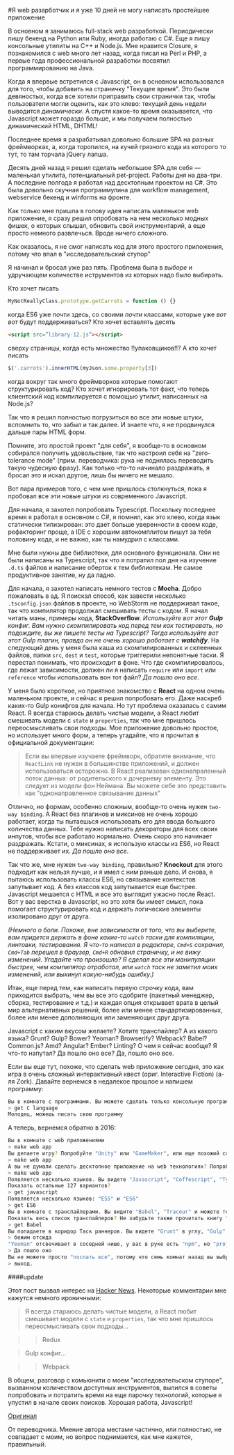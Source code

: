 #Я web разарботчик и я уже 10 дней не могу написать простейшее приложение

В основном я занимаюсь full-stack web разработкой. Периодически пишу бекенд на Python или Ruby, иногда работаю с C#. Еще я пишу консольные утилиты на C++ и Node.js. Мне нравится Closure, я познакомился с web много лет назад, когда писал на Perl и PHP, а первые года профессиональной разработки посвятил программированию на Java.

Когда я впервые встретился с Javascript, он в основном использовался для того, чтобы добавить на страничку "Текущее время". Это были девяностых, когда все хотели приправить свои странички так, чтобы пользователи могли оценить, как это клево: текущий день недели выводится _динамически_. А спустя какое-то время оказывается, что Javascript может гораздо больше, и мы получаем полностью динамический HTML, DHTML!

Последнее время я разрабатывал довольно большие SPA на разных фреймворках, а, когда торопился, на кучей грязного кода из которого то тут, то там торчала jQuery лапша.

Десять дней назад я решил сделать небольшое SPA для себя — маленькая утилита, потенциальный pet-project. Работы дня на два-три. А последние полгода я работал над десктопным проектом на C#. Это была довольно скучная программулина для workflow management, webservice бекенд и winforms на фронте.

Как только мне пришла в голову идея написать маленькое web приложение, я сразу решил опробовать на нем несколько модных фишек, о которых слышал, обновить свой инструментарий, а еще просто немного развлечься. Вроде ничего сложного.

Как оказалось, я не смог написать код для этого простого приложения, потому что впал в "исследовательский ступор"

Я начинал и бросал уже раз пять. Проблема была в _выборе_ и удручающем количестве иструментов из которых надо было выбирать.

Кто хочет писать
```javascript
MyNotReallyClass.prototype.getCarrots = function () {}
```
когда ES6 уже _почти_ здесь, со своими _почти_ классами, которые уже _вот вот_ будут поддерживаться?
Кто хочет вставлять десять
```html
<script src=”library-12.js”></script>
```
сверху страницы, когда есть множество !!упаковщиков!!?
А кто хочет писать
```javascript
$('.carrots').innerHTML(myJson.some.property[3]) 
```
когда вокруг так много фреймворков которые помогают структурировать код? Кто хочет игнорировать тот факт, что теперь клиентский код компилируется с помощью утилит, написанных на Node.js?

Так что я решил полностью погрузиться во все эти новые штуки, вспомнить то, что забыл и так далее. И знаете что, я не продвинулся дальше пары HTML форм.

Помните, это простой проект "для себя", я вообще-то в основном собирался получить удовольствие, так что настроил себя на "zero-tolerance mode" (прим. переводчика: рука не поднялась переводить такую чудесную фразу). Как только что-то начинало раздражать, я бросал это и искал другое, лишь бы ничего не мешало.

Вот пара примеров того, с чем мне пришлось столкнуться, пока я пробовал все эти новые штуки из современного Javascript.

Для начала, я захотел попробовать Typescript. Поскольку последнее время я работал в основном с C#, я помнил, как это клево, когда язык статически типизирован: это дает больше уверенности в своем коде, рефакторинг проще, а IDE с хорошим автокомплитом пишут за тебя половину кода, и не важно, как ты намудрил с классами.

Мне были нужны две библиотеки, для основного функционала. Они не были написаны на Typescript, так что я потратил пол дня на изучение `.d.ts` файлов и написание оберток к тем библиотекам. Не самое продуктивное занятие, ну да ладно.

Для начала, я захотел написать немного тестов с **Mocha**. Добро пожаловать в ад. Я поискал способ, как завести несколько `.tsconfig.json` файлов в проекте, но WebStorm не поддерживал такое, так что компилятор продолжал смешивать тесты с кодом. Я начал читать маны, примеры кода, **StackOverflow**. _Используйте вот этот **Gulp** конфиг. Вам нужно скомпилировать код перед тем как тестировать, но подождите, вы же пишете тесты на Typescript? Тогда используйте вот этот Gulp плагин, правда он не очень хорошо работает с **watchify**_. На следующий день у меня была каша из скомпилированных и склеенных файлов, папки `src`, `dest` и `test`, которые триггерили непонятные таски. Я перестал понимать, что происходит в фоне. Что где скомпилировалось, где лежат зависимости, должен ли я написать `require` или `import` или `reference` чтобы использовать вон тот файл?  _Да пошло оно все_.

У меня было короткое, но приятное знакомство с **React** на одном очень маленьком проекте, и сейчас я решил попробовать его. Даже наскреб каких-то Gulp конифгов для начала. Но тут проблема оказалась с самим React. Я всегда стараюсь делать чистые модели, а React любит смешивать модели с `state` и `properties`, так что мне пришлось переосмысливать свои подходы. Мое приложение довольно простое, но использует много форм, а теперь угадайте, что я прочитал в официальной документации:

>Если вы впервые изучаете фреймворк, обратите внимание, что `ReactLink` не нужен в большинстве приложений, и должен использоваться осторожно.
>В React реализован однонапраленный поток данных: от родительского к дочернему элементу. Это следует из модели фон Неймана. Вы можете себе это представить как "однонаправленное связывание данных"

Отлично, но формам, особенно сложным, вообще-то очень нужен `two-way binding`. А React без плагинов и миксинов не очень хорошо работает, когда ты пытаешься использовать его для ввода большого количества данных. Тебе нужно написать декораторы для всех своих инпутов, чтобы все работало нормально. Очень скоро это начинает раздражать. Кстати, о миксинах, я использую классы из ES6, но React не поддерживает их. _Да пошло оно все_.


Так что же, мне нужен `two-way binding`, правильно? **Knockout** для этого подходит как нельзя лучше, и я имел с ним раньше дело. И снова, я пытаюсь использовать классы ES6, но связывание контекстов запутывает код. А без классов код запутывается еще быстрее. Javascript мешается с HTML и все это выглядит ужасно после React. Вот у вас верстка в Javascript, но это хотя бы имеет смысл, пока помогает структурировать код и держать логические элементы изолировано друг от друга. 

_(Немного о боли. Похоже, вне зависимости от того, что вы выберете, вам придется держать в фоне какие-то `watch` таски для компиляции, линтовки, тестирования. Я что-то написал в редакторе, `Cmd+S` сохранил, `Cmd+Tab` перешел в браузер, `Cmd+R` обновил страничку, и не вижу изменений. Угадайте что произошло? Я сделал все эти манипуляции быстрее, чем компилятор отработал, или `watch` таск не заметил моих изменений, или выкинул какую-нибудь ошибку.)_


Итак, еще перед тем, как написать первую строчку кода, вам приходится выбрать, чем вы все это сдобрите (пакетный менеджер, сборка, тестирование и т.д.) и каждая опция открывает врата в целый мир альтернативных решений, более или менее стандартизированных, более или менее дополняющих или заменяющих друг друга. 

Javascript с каким вкусом желаете? Хотите транспайлер? А из какого языка? Grunt? Gulp? Bower? Yeoman? Browserify? Webpack? Babel? Common.js? Amd? Angular? Ember? Linting? О чем я сейчас вообще? Я что-то напутал? Да пошло оно все? Да, пошло оно все.

Если вы еще тут, похоже, что сделать web приложение сегодня, это как игра в очень сложный интерактивный квест (ориг. Interactive Fiction) (а-ля Zork). Давайте вернемся в недалекое прошлое и напишем программу:

```bash
Вы в комнате с программами. Вы можете сделать только консольную программу. Вы видете язык C и язык Ассемблер
> get C language
Молодец, можешь писать свою программу
```

А теперь, вернемся обратно в 2016:

```bash
Вы в комнате с web приложениями
> make web app
Вы делаете игру? Попробуйте "Unity" или "GameMaker", или еще похожий софт для web
> make web app
А вы не думали сделать десктопное приложение на web технологиях? Попробуйте "NW.js" или, вот, "Electron"
> make web app
Появляется несколько языков. Вы видете "Javascript", "Coffescript", "Typescript", "Clojurescript", "Dart", "asm.js".
Показать остальные 127 вариантов?
> get javascript
Появляется несколько языков: "ES5" и "ES6"
> get ES6
Вы в комнате с транспайлерами. Вы видите "Babel", "Traceur" и можете только надеяться, что браузеры уже поддерживают фичи, которые вы собираетесь использовать.
Показать весь список транспайлеров? Не забудьте также прочитать книгу "Транспайлеры aka Некрономикон"
> get Babel
Вы попадаете в коридор Таск раннеров. Вы видете "Grunt" в углу, "Gulp" в другом. "Babelify" атакует вас, "Webpack" повсюду. В соседней комнате вы слышите как "Browserify" вопит и дерется с "Require.js". В вашем рюкзаке есть "транспайлинг по сохранению"
> бежим отсюда
"Yeoman" отсвечивает в соседней нише, у вас в руке есть "npm", но "project.json" сломан, на полу вы видите "Gruntfile", ".jshintrc", ".babelrc" и "tsconfig.json". Вы слышите завывания "Broccoli" и "Jasmine" в далеке.
> Да пошло оно
Вы не можете просто "послать все", потому что семь комнат назад вы выбрали "npm install node-jsx" и это не совместимо с вашей конфигурацией "да пошло оно"
> выход.
```

####update

Этот пост вызвал интерес на [Hacker News](https://news.ycombinator.com/item?id=11080080). Некоторые комментарии мне кажутся немного ироничными:

> Я всегда стараюсь делать чистые модели, а React любит смешивает модели с `state` и `properties`, так что мне пришлось переосмысливать свои подходы...

>> Redux

> Gulp конфиг...

>> Webpack

В общем, разговор с комьюнити о моем "исследовательском ступоре", вызванном количеством доступных инструментов, вылился в советы попробовать и потратить время на еще парочку технологий, которые я упустил в начале своих поисков. Хорошая работа, Javascript!

[Оригинал](https://medium.com/@pistacchio/i-m-a-web-developer-and-i-ve-been-stuck-with-the-simplest-app-for-the-last-10-days-fb5c50917df)

От переводчика.
Мнение автора местами частично, или полностью, не совпадает с моим, но вопрос поднимается, как мне кажется,  правильный.
